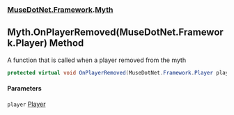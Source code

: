 ### [MuseDotNet.Framework](./MuseDotNet-Framework.md 'MuseDotNet.Framework').[Myth](./Myth.md 'MuseDotNet.Framework.Myth')
## Myth.OnPlayerRemoved(MuseDotNet.Framework.Player) Method
A function that is called when a player removed from the myth  
```csharp
protected virtual void OnPlayerRemoved(MuseDotNet.Framework.Player player);
```
#### Parameters
<a name='MuseDotNet-Framework-Myth-OnPlayerRemoved(MuseDotNet-Framework-Player)-player'></a>
`player` [Player](./Player.md 'MuseDotNet.Framework.Player')  
  
